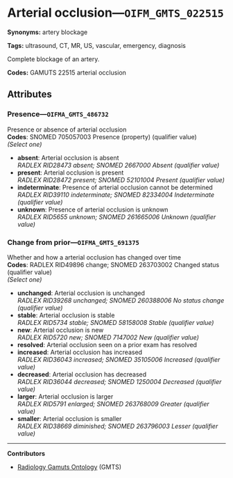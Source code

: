 # Arterial occlusion—`OIFM_GMTS_022515`

**Synonyms:** artery blockage

**Tags:** ultrasound, CT, MR, US, vascular, emergency, diagnosis

Complete blockage of an artery.

**Codes:** GAMUTS 22515 arterial occlusion

## Attributes

### Presence—`OIFMA_GMTS_486732`

Presence or absence of arterial occlusion  
**Codes**: SNOMED 705057003 Presence (property) (qualifier value)  
*(Select one)*

- **absent**: Arterial occlusion is absent  
_RADLEX RID28473 absent; SNOMED 2667000 Absent (qualifier value)_
- **present**: Arterial occlusion is present  
_RADLEX RID28472 present; SNOMED 52101004 Present (qualifier value)_
- **indeterminate**: Presence of arterial occlusion cannot be determined  
_RADLEX RID39110 indeterminate; SNOMED 82334004 Indeterminate (qualifier value)_
- **unknown**: Presence of arterial occlusion is unknown  
_RADLEX RID5655 unknown; SNOMED 261665006 Unknown (qualifier value)_

### Change from prior—`OIFMA_GMTS_691375`

Whether and how a arterial occlusion has changed over time  
**Codes**: RADLEX RID49896 change; SNOMED 263703002 Changed status (qualifier value)  
*(Select one)*

- **unchanged**: Arterial occlusion is unchanged  
_RADLEX RID39268 unchanged; SNOMED 260388006 No status change (qualifier value)_
- **stable**: Arterial occlusion is stable  
_RADLEX RID5734 stable; SNOMED 58158008 Stable (qualifier value)_
- **new**: Arterial occlusion is new  
_RADLEX RID5720 new; SNOMED 7147002 New (qualifier value)_
- **resolved**: Arterial occlusion seen on a prior exam has resolved  
- **increased**: Arterial occlusion has increased  
_RADLEX RID36043 increased; SNOMED 35105006 Increased (qualifier value)_
- **decreased**: Arterial occlusion has decreased  
_RADLEX RID36044 decreased; SNOMED 1250004 Decreased (qualifier value)_
- **larger**: Arterial occlusion is larger  
_RADLEX RID5791 enlarged; SNOMED 263768009 Greater (qualifier value)_
- **smaller**: Arterial occlusion is smaller  
_RADLEX RID38669 diminished; SNOMED 263796003 Lesser (qualifier value)_

---

**Contributors**

- [Radiology Gamuts Ontology](https://gamuts.net/) (GMTS)